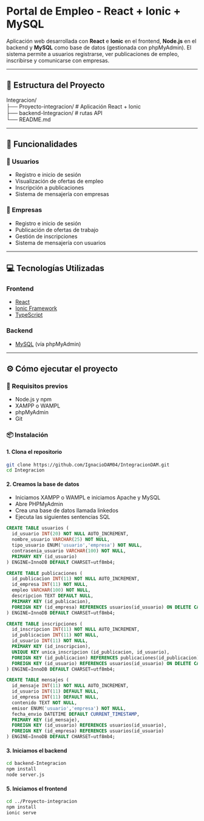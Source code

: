 # Portal de Empleo - React + Ionic + MySQL

Aplicación web desarrollada con **React** e **Ionic** en el frontend, **Node.js** en el backend y **MySQL** como base de datos (gestionada con phpMyAdmin). El sistema permite a usuarios registrarse, ver publicaciones de empleo, inscribirse y comunicarse con empresas.

---

## 📁 Estructura del Proyecto

Integracion/
<br>
├── Proyecto-integracion/ # Aplicación React + Ionic
<br>
├── backend-Integracion/ # rutas API
<br>
└── README.md

---

## 🚀 Funcionalidades

### 👥 Usuarios
- Registro e inicio de sesión
- Visualización de ofertas de empleo
- Inscripción a publicaciones
- Sistema de mensajería con empresas

### 🏢 Empresas
- Registro e inicio de sesión
- Publicación de ofertas de trabajo
- Gestión de inscripciones
- Sistema de mensajería con usuarios

---

## 💻 Tecnologías Utilizadas

### Frontend
- [React](https://reactjs.org/)
- [Ionic Framework](https://ionicframework.com/)
- [TypeScript](https://www.typescriptlang.org/)

### Backend
- [MySQL](https://www.mysql.com/) (vía phpMyAdmin)

---

## ⚙️ Cómo ejecutar el proyecto

### 🔧 Requisitos previos

- Node.js y npm
- XAMPP o WAMPL
- phpMyAdmin
- Git

### 📦 Instalación

#### 1. Clona el repositorio

```bash
git clone https://github.com/IgnacioDAM04/IntegracionDAM.git
cd Integracion
```

#### 2. Creamos la base de datos

- Iniciamos XAMPP o WAMPL e iniciamos Apache y MySQL
- Abre PHPMyAdmin
- Crea una base de datos llamada linkedos
- Ejecuta las siguientes sentencias SQL

```SQL
CREATE TABLE usuarios (
  id_usuario INT(20) NOT NULL AUTO_INCREMENT,
  nombre_usuario VARCHAR(25) NOT NULL,
  tipo_usuario ENUM('usuario','empresa') NOT NULL,
  contrasenia_usuario VARCHAR(100) NOT NULL,
  PRIMARY KEY (id_usuario)
) ENGINE=InnoDB DEFAULT CHARSET=utf8mb4;

CREATE TABLE publicaciones (
  id_publicacion INT(11) NOT NULL AUTO_INCREMENT,
  id_empresa INT(11) NOT NULL,
  empleo VARCHAR(100) NOT NULL,
  descripcion TEXT DEFAULT NULL,
  PRIMARY KEY (id_publicacion),
  FOREIGN KEY (id_empresa) REFERENCES usuarios(id_usuario) ON DELETE CASCADE
) ENGINE=InnoDB DEFAULT CHARSET=utf8mb4;

CREATE TABLE inscripciones (
  id_inscripcion INT(11) NOT NULL AUTO_INCREMENT,
  id_publicacion INT(11) NOT NULL,
  id_usuario INT(11) NOT NULL,
  PRIMARY KEY (id_inscripcion),
  UNIQUE KEY unica_inscripcion (id_publicacion, id_usuario),
  FOREIGN KEY (id_publicacion) REFERENCES publicaciones(id_publicacion) ON DELETE CASCADE,
  FOREIGN KEY (id_usuario) REFERENCES usuarios(id_usuario) ON DELETE CASCADE
) ENGINE=InnoDB DEFAULT CHARSET=utf8mb4;

CREATE TABLE mensajes (
  id_mensaje INT(11) NOT NULL AUTO_INCREMENT,
  id_usuario INT(11) DEFAULT NULL,
  id_empresa INT(11) DEFAULT NULL,
  contenido TEXT NOT NULL,
  emisor ENUM('usuario','empresa') NOT NULL,
  fecha_envio DATETIME DEFAULT CURRENT_TIMESTAMP,
  PRIMARY KEY (id_mensaje),
  FOREIGN KEY (id_usuario) REFERENCES usuarios(id_usuario),
  FOREIGN KEY (id_empresa) REFERENCES usuarios(id_usuario)
) ENGINE=InnoDB DEFAULT CHARSET=utf8mb4;
```

#### 3. Iniciamos el backend

```bash
cd backend-Integracion
npm install
node server.js
```

#### 5. Iniciamos el frontend

```bash
cd ../Proyecto-integracion
npm install
ionic serve
```